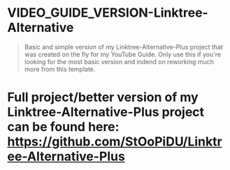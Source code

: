 # VIDEO_GUIDE_VERSION-Linktree-Alternative
> Basic and simple version of my Linktree-Alternative-Plus project that was created on the fly for my YouTube Guide. Only use this if you're looking for the most basic version and indend on reworking much more from this template. 

# Full project/better version of my Linktree-Alternative-Plus project can be found here: https://github.com/StOoPiDU/Linktree-Alternative-Plus
